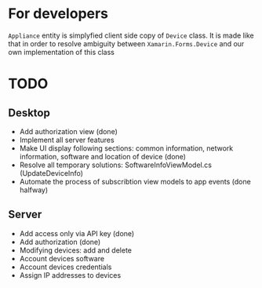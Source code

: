 # For developers
```Appliance``` entity is simplyfied client side copy of ```Device``` class. It is made like that in order to resolve ambiguity between ```Xamarin.Forms.Device``` and our own implementation of this class

# TODO
## Desktop
- Add authorization view (done)
- Implement all server features
- Make UI display following sections: common information, network information, software and location of device (done)
- Resolve all temporary solutions: SoftwareInfoViewModel.cs (UpdateDeviceInfo)
- Automate the process of subscribtion view models to app events (done halfway)

## Server
- Add access only via API key (done)
- Add authorization (done)
- Modifying devices: add and delete
- Account devices software
- Account devices credentials
- Assign IP addresses to devices
